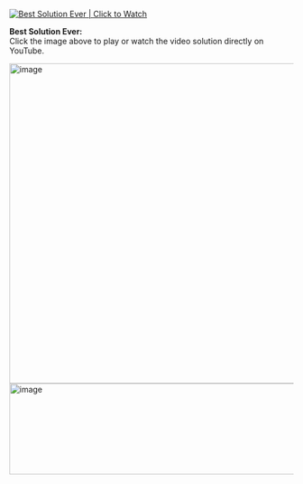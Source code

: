 [![Best Solution Ever | Click to Watch](https://img.youtube.com/vi/S68tDCB4mTY/0.jpg)](https://youtu.be/S68tDCB4mTY)

**Best Solution Ever:**  
Click the image above to play or watch the video solution directly on YouTube.


<img width="892" height="566" alt="image" src="https://github.com/user-attachments/assets/c542acb3-773c-45ea-8ebf-809e5ad20757" />

<img width="902" height="161" alt="image" src="https://github.com/user-attachments/assets/8c91ee58-7c14-4689-9f7d-45b95c0dc536" />

